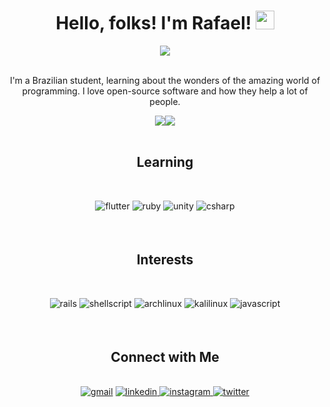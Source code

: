<div align="center"><h1>Hello, folks! I'm Rafael! <img src="https://raw.githubusercontent.com/MartinHeinz/MartinHeinz/master/wave.gif" width="30px"></h1></div>

<div align="center"><img src="https://readme-typing-svg.herokuapp.com?color=%23C9D1D9&center=verdade&vCenter=verdade&width=315&lines=Some+People+Call+It+Magic!" align="center"/></div>

<br>

<p align="center">I'm a Brazilian student, learning about the wonders of the amazing world of programming. I love open-source software and how they help a lot of people.<p>

<div align="center"><img src="https://github-readme-stats.vercel.app/api?username=rsmwall&show_icons=true&&bg_color=0d1117&&hide_border=true&&text_color=89929c&&title_color=c9d1d9"><img src="https://github-readme-stats.vercel.app/api/top-langs/?username=rsmwall&layout=compact&&bg_color=0d1117&&hide_border=true&&text_color=89929c&&title_color=c9d1d9"/></div>  

<br>

<div align="center">
  <h2>Learning</h2>
  <br>
  
  <img src="https://img.shields.io/badge/Flutter-%2302569B.svg?style=for-the-badge&logo=Flutter&logoColor=white" alt="flutter" style="margin-bottom: 5px;"></a>
  <img src="https://img.shields.io/badge/ruby-%23CC342D.svg?style=for-the-badge&logo=ruby&logoColor=white" alt="ruby" style="margin-bottom: 5px;"></a>
  <img src="https://img.shields.io/badge/unity-%23000000.svg?style=for-the-badge&logo=unity&logoColor=white" alt="unity" style="margin-bottom: 5px;"></a>
  <img src="https://img.shields.io/badge/c%23-%23239120.svg?style=for-the-badge&logo=c-sharp&logoColor=white" alt="csharp" style="margin-bottom: 5px;"></a>
</div>  

<br>

<div align="center">
  <h2>Interests</h2>
  <br>

  <img src="https://img.shields.io/badge/rails-%23CC0000.svg?style=for-the-badge&logo=ruby-on-rails&logoColor=white" alt="rails" style="margin-bottom: 5px;"></a>
  <img src="https://img.shields.io/badge/shell_script-%23121011.svg?style=for-the-badge&logo=gnu-bash&logoColor=white" alt="shellscript" style="margin-bottom: 5px;">
  <img src="https://img.shields.io/badge/Arch%20Linux-1793D1?logo=arch-linux&logoColor=fff&style=for-the-badge" alt="archlinux" style="margin-bottom: 5px;">
  <img src="https://img.shields.io/badge/Kali-268BEE?style=for-the-badge&logo=kalilinux&logoColor=white" alt="kalilinux" style="margin-bottom: 5px;">
  <img src="https://img.shields.io/badge/javascript-%23323330.svg?style=for-the-badge&logo=javascript&logoColor=%23F7DF1E" alt="javascript" style="margin-bottom: 5px;">
</div>  

<br>

<div align="center">
  <h2>Connect with Me</h2>
  
  <br>

  <a href = "mailto:rafaelrsilva.dev@gmail.com">
  <img src="https://img.shields.io/badge/Gmail-D14836?style=for-the-badge&logo=gmail&logoColor=white" alt="gmail" style="margin-bottom: 5px;"></a>
  </a>
  <a href="https://linkedin.com/in/rsmwall" target="_blank">
  <img src="https://img.shields.io/badge/linkedin-%231E77B5.svg?&style=for-the-badge&logo=linkedin&logoColor=white" alt=linkedin style="margin-bottom: 5px;" />
  </a>
  <a href="https://instagram.com/rsmwall" target="_blank">
  <img src="https://img.shields.io/badge/-Instagram-%23E4405F?style=for-the-badge&logo=instagram&logoColor=white" alt=instagram style="margin-bottom: 5px;" />
  </a>
  <a href="https://twitter.com/rsmwall" target="_blank">
  <img src="https://img.shields.io/badge/twitter-%2300acee.svg?&style=for-the-badge&logo=twitter&logoColor=white" alt=twitter style="margin-bottom: 5px;" />
  </a>  
</div>  

